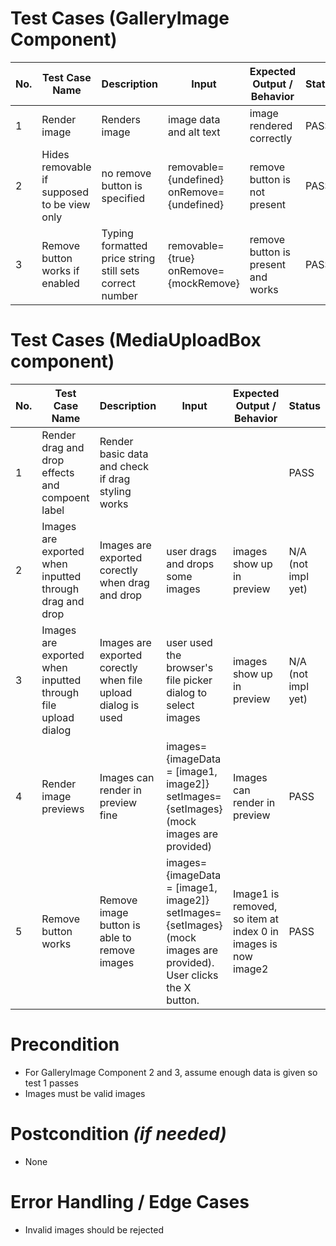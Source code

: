 # Test Cases (GalleryImage Component)
| No. | Test Case Name                              | Description                                             | Input                                      | Expected Output / Behavior         | Status |
| --- | ------------------------------------------- | ------------------------------------------------------- | ------------------------------------------ | ---------------------------------- | ------ |
| 1   | Render image                                | Renders image                                           | image data and alt text                    | image rendered correctly           | PASS   |
| 2   | Hides removable if supposed to be view only | no remove button is specified                           | removable={undefined} onRemove={undefined} | remove button is not present       | PASS   |
| 3   | Remove button works if enabled              | Typing formatted price string still sets correct number | removable={true} onRemove={mockRemove}     | remove button is present and works | PASS   |


# Test Cases (MediaUploadBox component)
| No. | Test Case Name                                               | Description                                                  | Input                                                                                  | Expected Output / Behavior                                    | Status             |
| --- | ------------------------------------------------------------ | ------------------------------------------------------------ | -------------------------------------------------------------------------------------- | ------------------------------------------------------------- | ------------------ |
| 1   | Render drag and drop effects and compoent label              | Render basic data and check if drag styling works            |                                                                                        |                                                               | PASS               |
| 2   | Images are exported when inputted through drag and drop      | Images are exported corectly when drag and drop              | user drags and drops some images                                                       | images show up in preview                                     | N/A (not impl yet) |
| 3   | Images are exported when inputted through file upload dialog | Images are exported corectly when file upload dialog is used | user used the browser's file picker dialog to select images                            | images show up in preview                                     | N/A (not impl yet) |
| 4   | Render image previews                                        | Images can render in preview fine                            | images={imageData = [image1, image2]} setImages={setImages} (mock images are provided) | Images can render in preview                                  | PASS               |
| 5   | Remove button works                                          | Remove image button is able to remove images                 | images={imageData = [image1, image2]} setImages={setImages} (mock images are provided). User clicks the X button. | Image1 is removed, so item at index 0 in images is now image2 | PASS               |

# Precondition
- For GalleryImage Component 2 and 3, assume enough data is given so test 1 passes
- Images must be valid images


# Postcondition *(if needed)*
- None


# Error Handling / Edge Cases
- Invalid images should be rejected